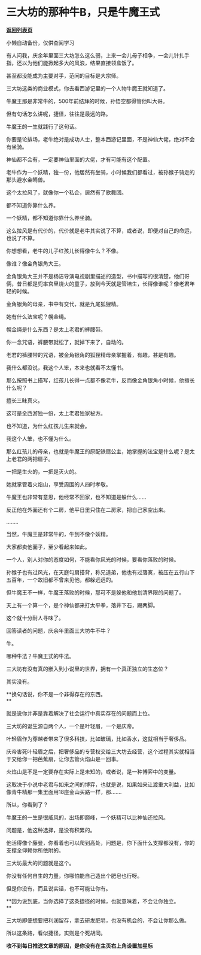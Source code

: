 # 三大坊的那种牛B，只是牛魔王式

[**返回列表页**](/gzh/记忆承载3)

小懒自动备份，仅供查阅学习

有人问我，庆余年里面三大坊怎么这么弱，上来一会儿母子相争，一会儿针扎手指，还以为他们能掀起多大的风浪，结果直接领盒饭了。

甚至都没能成为主要对手，范闲的目标是大宗师。

三大坊这类的商业模式，你去看西游记里的一个人物牛魔王就知道了。

牛魔王那是非常牛的，500年前结拜的时候，孙悟空都得管他叫大哥。  

但有句话怎么讲呢，捷径，往往是最远的路。  

牛魔王的一生就践行了这句话。  

你要是论排场，老牛绝对是成功人士，整本西游记里面，不是神仙大佬，绝对不会有坐骑。

神仙都不会有，一定要神仙里面的大佬，才有可能有这个配置。  

老牛作为一个妖精，独一份，他居然有坐骑，小时候我们都看过，被孙猴子骑走的那头避水金睛兽。

这个太拉风了，就像你一个私企，居然有了歌舞团。  

都不知道你靠什么养。  

一个妖精，都不知道你靠什么养坐骑。

这么拉风是有代价的，代价就是老牛其实说了不算，或者说，即便对自己的命运，也说了不算。  

你想想看，老牛的儿子红孩儿长得像牛么？不像。  

像谁？像金角银角大王。

金角银角大王并不是杨洁导演电视剧里描述的造型，书中描写的很清楚，他们哥俩，昔日都是兜率宫里烧火的童子，放到今天就是管培生，长得像谁呢？像老君年轻的时候。  

金角银角的母亲，书中有交代，就是九尾狐狸精。

她有什么法宝呢？幌金绳。

幌金绳是什么东西？是太上老君的裤腰带。

你一念咒语，裤腰带就松了，就掉下来了，自动的。  

老君的裤腰带的咒语，被金角银角的狐狸精母亲掌握着，有趣，甚是有趣。  

我什么都没说，我这个人笨，本来也就看不太懂书。

那么按照书上描写，红孩儿长得一点都不像老牛，反而像金角银角小时候，他擅长什么呢？

擅长三昧真火。

这可是全西游独一份，太上老君独家秘方。  

也不知道，为什么红孩儿生来就会。  

我这个人笨，也不懂为什么。

那么红孩儿的母亲，也就是牛魔王的原配铁扇公主，她掌握的法宝是什么呢？是太上老君的两把扇子。  

一把是生火的，一把是灭火的。

她就掌管着火焰山，享受周围的人四时孝敬。  

牛魔王也非常有意思，他经常不回家，也不知道是躲什么......

反正他在外面还有个二房，他平日里只住在二房家，把自己家空出来。

........  

当然，牛魔王是非常牛的，牛到不像个妖精。  

大家都卖他面子，至少看起来如此。  

一个人，别人对你的态度如何，不能看你风光的时候，要看你落败的时候。  

孙猴子也有过风光，在天庭勾肩搭背，称兄道弟，他也有过落寞，被压在五行山下五百年，一个故旧都不曾来见他，都躲远远的。  

但牛魔王不一样，牛魔王落败的时候，那可不是躲他和他划清界限的问题了。

天上有一个算一个，是个神仙都来打太平拳，落井下石，踢两脚。  

这个就十分耐人寻味了。  

回答读者的问题，庆余年里面三大坊牛不牛？  

牛。

哪种牛法？牛魔王式的牛法。

三大坊有没有真的嵌入到小说里的世界，拥有一个真正独立的生态位？

其实没有。

 **换句话说，你不是一个非得存在的东西。  
**

就是说你并非是靠着解决了社会运行中真实存在的问题而上位。  

三大坊的诞生源自两个人，一个是叶轻眉，一个是庆帝。  

叶轻眉作为穿越者带来了很多科技，比如玻璃，比如香水，这就相当于奢侈品。

庆帝害死叶轻眉之后，把奢侈品的专营权交给三大坊去经营，这个过程其实就相当于交给你一把芭蕉扇，让你去管火焰山是一回事。  

火焰山是不是一定要存在实际上是未知的，或者说，是一种博弈中的变量。  

这取决于小说中老君与如来之间的博弈，也就是说，如果如来让渡重大利益，比如像青牛精那一集里面用18座金山买路一样，那.......  

所以，你看到了？  

牛魔王的一生是很威风的，出场即巅峰，一个妖精可以比神仙还拉风。  

问题是，他这种选择，是没有积累的。

他活得像个藤曼，你看着也可以爬到高处，问题是，你下面什么支撑都没有，你的支撑全仰赖你所依附的。  

三大坊最大的问题就是这个。

你没有任何自生的力量，你哪怕能自己造出个肥皂也行呀。  

但是你没有，而且说实话，也不可能让你有。  

 **因为说到底，当你选择了这条捷径的时候，也就意味着，不会让你独立。  
**

三大坊即便想要把利润留存，拿去研发肥皂，也没有机会的，不会让你那么做。  

所以这条路，看似捷径，实则是个死胡同。

 **收不到每日推送文章的原因，是你没有在主页右上角设置加星标**

